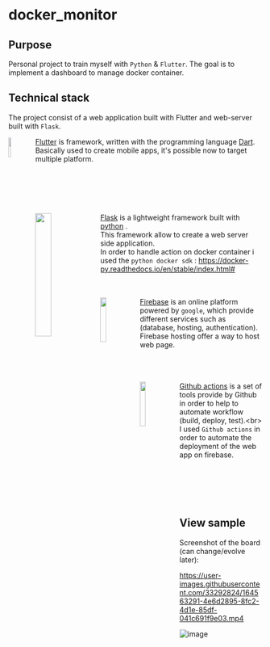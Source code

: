 # docker_monitor

## Purpose
Personal project to train myself with `Python` & `Flutter`.
The goal is to implement a dashboard to manage docker container.

## Technical stack
The project consist of a web application built with Flutter and web-server built with `Flask`.

<img align="left" width="10%" src="https://user-images.githubusercontent.com/33292824/209481807-5d99a426-6617-4f2a-a13a-f5dcecf0981f.png">

[Flutter](https://flutter.dev/) is framework, written with the programming language [Dart](https://dart.dev/).<br/>
Basically used to create mobile apps, it's possible now to target multiple platform.<br/><br/><br/><br/><br/><br/>

<img align="left" width="25%" height="25%" src="https://user-images.githubusercontent.com/33292824/209724788-b6e6f103-af0c-40a4-a51e-6d9986130dde.png">

[Flask](https://flask.palletsprojects.com/en/2.2.x/) is a lightweight framework built with [python](https://www.python.org/) .<br/> This framework allow to create a web server side application.<br/> In order to handle action on docker container i used the `python docker sdk` : https://docker-py.readthedocs.io/en/stable/index.html# <br/><br/><br/>

<img align="left" width="15%" height="15%" src="https://user-images.githubusercontent.com/33292824/209725245-aad00d42-6aa8-4e0d-bcaa-bd5df204614e.png">

[Firebase](https://firebase.google.com/) is an online platform powered by `google`, which provide different services such as (database, hosting, authentication).<br/>
Firebase hosting offer a way to host web page.<br/><br/><br/><br/>


<img align="left" width="15%" height="15%" src="https://user-images.githubusercontent.com/33292824/209727342-0eef5bca-91cf-45c5-bdf7-c884cc6dce25.png">

[Github actions](https://github.com/features/actions) is a set of tools provide by Github in order to help to automate workflow (build, deploy, test).<br\>
 I used `Github actions` in order to automate the deployment of the web app on firebase.<br/><br/><br/><br/><br/><br/>


## View sample
Screenshot of the board (can change/evolve later):


https://user-images.githubusercontent.com/33292824/164563291-4e6d2895-8fc2-4d1e-85df-041c691f9e03.mp4


![image](https://user-images.githubusercontent.com/33292824/181935982-8df27423-7cc3-4cec-8de6-7cf2f8e0bb51.png)
